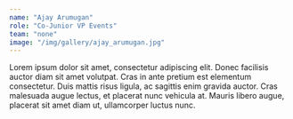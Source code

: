 ```yaml
---
name: "Ajay Arumugan"
role: "Co-Junior VP Events"
team: "none"
image: "/img/gallery/ajay_arumugan.jpg"
---
```


Lorem ipsum dolor sit amet, consectetur adipiscing elit. Donec facilisis auctor diam sit amet volutpat. Cras in ante pretium est elementum consectetur. Duis mattis risus ligula, ac sagittis enim gravida auctor. Cras malesuada augue lectus, et placerat nunc vehicula at. Mauris libero augue, placerat sit amet diam ut, ullamcorper luctus nunc. 